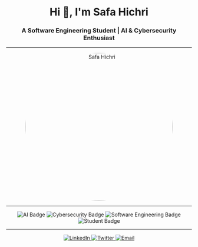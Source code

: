 <!-- Header with emoji and animation -->
<h1 align="center">
  Hi 👋, I'm Safa Hichri
</h1>
<h3 align="center">
  A Software Engineering Student | AI & Cybersecurity Enthusiast
</h3>

---

<!-- Profile picture -->
<!-- Profile picture -->
<p align="center">
  <img src="https://media2.giphy.com/media/v1.Y2lkPTc5MGI3NjExc2UzZHY5bzdjZWF6emFpZmMwdHloZzUzcmc1ZGcwdDMwenV0dWk4NyZlcD12MV9pbnRlcm5hbF9naWZfYnlfaWQmY3Q9Zw/LMcB8XospGZO8UQq87/giphy.gif" alt="Safa Hichri" width="400" style="border-radius:50%">
</p>

---

<!-- Badges -->
<p align="center">
  <img src="https://img.shields.io/badge/AI-🤖-blue?style=flat-square" alt="AI Badge" />
  <img src="https://img.shields.io/badge/Cybersecurity-🔒-green?style=flat-square" alt="Cybersecurity Badge" />
  <img src="https://img.shields.io/badge/Software_Engineering-💻-orange?style=flat-square" alt="Software Engineering Badge" />
  <img src="https://img.shields.io/badge/Student-🎓-red?style=flat-square" alt="Student Badge" />
</p>

---

<p align="center"> <a href="https://www.linkedin.com/in/safa-hichri/" target="_blank"> <img src="https://img.shields.io/badge/-LinkedIn-0077B5?style=flat-square&logo=linkedin&logoColor=white" alt="LinkedIn" /> </a> <a href="https://twitter.com/yourhandle" target="_blank"> <img src="https://img.shields.io/badge/-Twitter-1DA1F2?style=flat-square&logo=twitter&logoColor=white" alt="Twitter" /> </a> <a href="mailto:safa.hichri@example.com" target="_blank"> <img src="https://img.shields.io/badge/-Email-D14836?style=flat-square&logo=gmail&logoColor=white" alt="Email" /> </a> </p>
